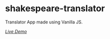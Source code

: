 # shakespeare-translator

Translator App made using Vanilla JS.

_[Live Demo](https://shakespearetranslator-neog.netlify.app/)_
